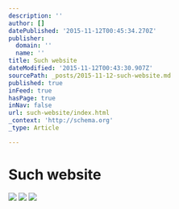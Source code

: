 ```yaml
---
description: ''
author: []
datePublished: '2015-11-12T00:45:34.270Z'
publisher:
  domain: ''
  name: ''
title: Such website
dateModified: '2015-11-12T00:43:30.907Z'
sourcePath: _posts/2015-11-12-such-website.md
published: true
inFeed: true
hasPage: true
inNav: false
url: such-website/index.html
_context: 'http://schema.org'
_type: Article

---
```

# Such website
![](https://the-grid-user-content.s3-us-west-2.amazonaws.com/987cb571-68d3-4239-a6e0-7bc5d6b598a1.png)
![](https://the-grid-user-content.s3-us-west-2.amazonaws.com/898845bd-8cef-4b93-b39d-7b0c224fa778.png)
![](https://the-grid-user-content.s3-us-west-2.amazonaws.com/99519934-6385-48fe-99cf-7bcd5e6ff82e.png)